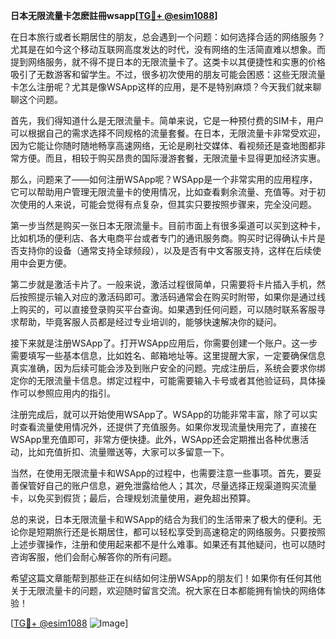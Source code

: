 **日本无限流量卡怎麽註冊wsapp[[TG💪+ @esim1088](https://t.me/s/esim1088)]**

在日本旅行或者长期居住的朋友，总会遇到一个问题：如何选择合适的网络服务？尤其是在如今这个移动互联网高度发达的时代，没有网络的生活简直难以想象。而提到网络服务，就不得不提日本的无限流量卡了。这类卡以其便捷性和实惠的价格吸引了无数游客和留学生。不过，很多初次使用的朋友可能会困惑：这些无限流量卡怎么注册呢？尤其是像WSApp这样的应用，是不是特别麻烦？今天我们就来聊聊这个问题。

首先，我们得知道什么是无限流量卡。简单来说，它是一种预付费的SIM卡，用户可以根据自己的需求选择不同规格的流量套餐。在日本，无限流量卡非常受欢迎，因为它能让你随时随地畅享高速网络，无论是刷社交媒体、看视频还是查地图都非常方便。而且，相较于购买昂贵的国际漫游套餐，无限流量卡显得更加经济实惠。

那么，问题来了——如何注册WSApp呢？WSApp是一个非常实用的应用程序，它可以帮助用户管理无限流量卡的使用情况，比如查看剩余流量、充值等。对于初次使用的人来说，可能会觉得有点复杂，但其实只要按照步骤来，完全没问题。

第一步当然是购买一张日本无限流量卡。目前市面上有很多渠道可以买到这种卡，比如机场的便利店、各大电商平台或者专门的通讯服务商。购买时记得确认卡片是否支持你的设备（通常支持全球频段），以及是否有中文客服支持，这样在后续使用中会更方便。

第二步就是激活卡片了。一般来说，激活过程很简单，只需要将卡片插入手机，然后按照提示输入对应的激活码即可。激活码通常会在购买时附带，如果你是通过线上购买的，可以直接登录购买平台查询。如果遇到任何问题，可以随时联系客服寻求帮助，毕竟客服人员都是经过专业培训的，能够快速解决你的疑问。

接下来就是注册WSApp了。打开WSApp应用后，你需要创建一个账户。这一步需要填写一些基本信息，比如姓名、邮箱地址等。这里提醒大家，一定要确保信息真实准确，因为后续可能会涉及到账户安全的问题。完成注册后，系统会要求你绑定你的无限流量卡信息。绑定过程中，可能需要输入卡号或者其他验证码，具体操作可以参照应用内的指引。

注册完成后，就可以开始使用WSApp了。WSApp的功能非常丰富，除了可以实时查看流量使用情况外，还提供了充值服务。如果你发现流量快用完了，直接在WSApp里充值即可，非常方便快捷。此外，WSApp还会定期推出各种优惠活动，比如充值折扣、流量赠送等，大家可以多留意一下。

当然，在使用无限流量卡和WSApp的过程中，也需要注意一些事项。首先，要妥善保管好自己的账户信息，避免泄露给他人；其次，尽量选择正规渠道购买流量卡，以免买到假货；最后，合理规划流量使用，避免超出预算。

总的来说，日本无限流量卡和WSApp的结合为我们的生活带来了极大的便利。无论你是短期旅行还是长期居住，都可以轻松享受到高速稳定的网络服务。只要按照上述步骤操作，注册和使用起来都不是什么难事。如果还有其他疑问，也可以随时咨询客服，他们会耐心解答你的所有问题。

希望这篇文章能帮到那些正在纠结如何注册WSApp的朋友们！如果你有任何其他关于无限流量卡的问题，欢迎随时留言交流。祝大家在日本都能拥有愉快的网络体验！

[[TG💪+ @esim1088](https://t.me/s/esim1088) ![Image](https://i.postimg.cc/4NQfJmqS/Snipaste-2025-05-13-00-14-12.png)]